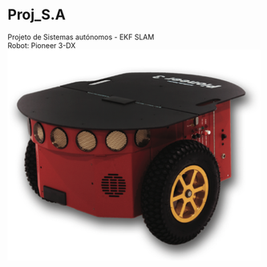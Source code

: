 # Proj_S.A
Projeto de Sistemas autónomos - EKF SLAM <br />
Robot: Pioneer 3-DX <br />
![alt text](https://github.com/pedroalopes3/Proj_S.A/blob/main/Pioneer_3-DX.jpg?raw=true)
